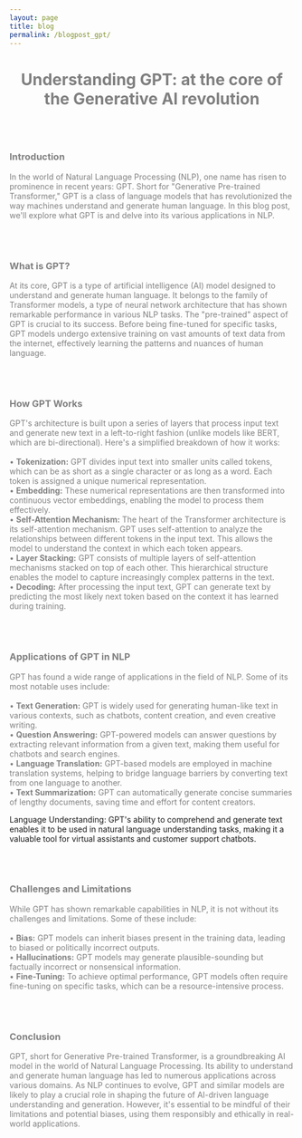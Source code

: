 ```yaml
---
layout: page
title: blog
permalink: /blogpost_gpt/
---
```


<center>
<h1><span style="color:grey">Understanding GPT: at the core of the Generative AI revolution</span></h1>
</center>

<br>
<br>

<h3><span style="color:grey">Introduction</span></h3>

<p><span style="color:grey">In the world of Natural Language Processing (NLP), one name has risen to prominence in recent years: GPT. 
Short for "Generative Pre-trained Transformer," GPT is a class of language models that has revolutionized the way machines understand and generate human language. 
In this blog post, we'll explore what GPT is and delve into its various applications in NLP.
</span></p>

<br>
<br>

<h3><span style="color:grey">What is GPT?</span></h3>

<p><span style="color:grey">At its core, GPT is a type of artificial intelligence (AI) model designed to understand and generate human language. 
It belongs to the family of Transformer models, a type of neural network architecture that has shown remarkable performance in various NLP tasks. 
The "pre-trained" aspect of GPT is crucial to its success. 
Before being fine-tuned for specific tasks, GPT models undergo extensive training on vast amounts of text data from the internet, effectively learning the patterns and nuances of human language.
</span></p>

<br>
<br>

<h3><span style="color:grey">How GPT Works</span></h3>

<p><span style="color:grey">GPT's architecture is built upon a series of layers that process input text and generate new text in a left-to-right fashion (unlike models like BERT, which are bi-directional). Here's a simplified breakdown of how it works:
<br>
<br>
• <b>Tokenization:</b> GPT divides input text into smaller units called tokens, which can be as short as a single character or as long as a word. Each token is assigned a unique numerical representation.
<br>
• <b>Embedding:</b> These numerical representations are then transformed into continuous vector embeddings, enabling the model to process them effectively.
<br>
• <b>Self-Attention Mechanism:</b> The heart of the Transformer architecture is its self-attention mechanism. GPT uses self-attention to analyze the relationships between different tokens in the input text.
This allows the model to understand the context in which each token appears.
<br>
• <b>Layer Stacking:</b> GPT consists of multiple layers of self-attention mechanisms stacked on top of each other. This hierarchical structure enables the model to capture increasingly complex patterns in the text.
<br>
• <b>Decoding:</b> After processing the input text, GPT can generate text by predicting the most likely next token based on the context it has learned during training.
</span></p>

<br>
<br>

<h3><span style="color:grey">Applications of GPT in NLP</span></h3>

<p><span style="color:grey">
GPT has found a wide range of applications in the field of NLP. Some of its most notable uses include:
<br>
<br>
• <b>Text Generation:</b> GPT is widely used for generating human-like text in various contexts, such as chatbots, content creation, and even creative writing.
<br>
• <b>Question Answering:</b> GPT-powered models can answer questions by extracting relevant information from a given text, making them useful for chatbots and search engines.
<br>
• <b>Language Translation:</b> GPT-based models are employed in machine translation systems, helping to bridge language barriers by converting text from one language to another.
<br>
• <b>Text Summarization:</b> GPT can automatically generate concise summaries of lengthy documents, saving time and effort for content creators.

Language Understanding: GPT's ability to comprehend and generate text enables it to be used in natural language understanding tasks, making it a valuable tool for virtual assistants and customer support chatbots.
</span></p>

<br>
<br>

<h3><span style="color:grey">Challenges and Limitations</span></h3>

<p><span style="color:grey">
While GPT has shown remarkable capabilities in NLP, it is not without its challenges and limitations. Some of these include:
<br>
<br>
• <b>Bias:</b> GPT models can inherit biases present in the training data, leading to biased or politically incorrect outputs.
<br>
• <b>Hallucinations:</b> GPT models may generate plausible-sounding but factually incorrect or nonsensical information.
<br>
• <b>Fine-Tuning:</b> To achieve optimal performance, GPT models often require fine-tuning on specific tasks, which can be a resource-intensive process.
</span></p>

<br>
<br>

<h3><span style="color:grey">Conclusion</span></h3>

<p><span style="color:grey">GPT, short for Generative Pre-trained Transformer, is a groundbreaking AI model in the world of Natural Language Processing. 
Its ability to understand and generate human language has led to numerous applications across various domains. 
As NLP continues to evolve, GPT and similar models are likely to play a crucial role in shaping the future of AI-driven language understanding and generation. 
However, it's essential to be mindful of their limitations and potential biases, using them responsibly and ethically in real-world applications.
</span></p>
